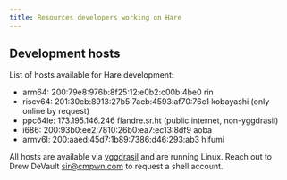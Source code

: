 ```yaml
---
title: Resources developers working on Hare
---
```


## Development hosts

List of hosts available for Hare development:

- arm64: 200:79e8:976b:8f25:12:e0b2:c00b:4be0 rin
- riscv64: 201:30cb:8913:27b5:7aeb:4593:af70:76c1 kobayashi (only online by request)
- ppc64le: 173.195.146.246 flandre.sr.ht (public internet, non-yggdrasil)
- i686: 200:93b0:ee2:7810:26b0:ea7:ec13:8df9 aoba
- armv6l: 200:aaed:45d7:1b89:7386:d46:293:ab3 hifumi

All hosts are available via [yggdrasil] and are running Linux. Reach out to Drew
DeVault <sir@cmpwn.com> to request a shell account.

[yggdrasil]: https://yggdrasil-network.github.io
